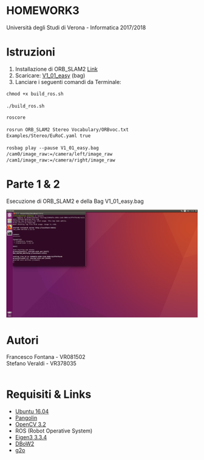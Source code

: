 # HOMEWORK3 
Università degli Studi di Verona - Informatica 2017/2018
# Istruzioni
1) Installazione di ORB_SLAM2 <a href="https://github.com/raulmur/ORB_SLAM2">Link</a> 
2) Scaricare: <a href="http://robotics.ethz.ch/~asl-datasets/ijrr_euroc_mav_dataset/vicon_room1/V1_01_easy/V1_01_easy.bag"> V1_01_easy<a> (bag)
3) Lanciare i seguenti comandi da Terminale:
```
chmod +x build_ros.sh 

./build_ros.sh
```
```
roscore

rosrun ORB_SLAM2 Stereo Vocabulary/ORBvoc.txt Examples/Stereo/EuRoC.yaml true

rosbag play --pause V1_01_easy.bag /cam0/image_raw:=/camera/left/image_raw /cam1/image_raw:=/camera/right/image_raw 
```
# Parte 1 & 2
Esecuzione di ORB_SLAM2 e della Bag V1_01_easy.bag

![alt text](https://github.com/StefanoVr/Homework3/blob/master/images/1%20-%20roscore.png)


# Autori
Francesco Fontana - VR081502   <br>
Stefano Veraldi - VR378035 <br> <br>

# Requisiti & Links
- <a href="https://www.ubuntu-it.org/download">Ubuntu 16.04</a>
- <a href="https://github.com/stevenlovegrove/Pangolin">Pangolin</a>
- <a href="https://opencv.org/releases.html">OpenCV 3.2</a>
- ROS (Robot Operative System)
- <a href="http://eigen.tuxfamily.org/index.php?title=Main_Page">Eigen3 3.3.4</a>
- <a href="https://github.com/dorian3d/DBoW2">DBoW2</a> 
- <a href="https://github.com/RainerKuemmerle/g2o">g2o</a> 
<br>






